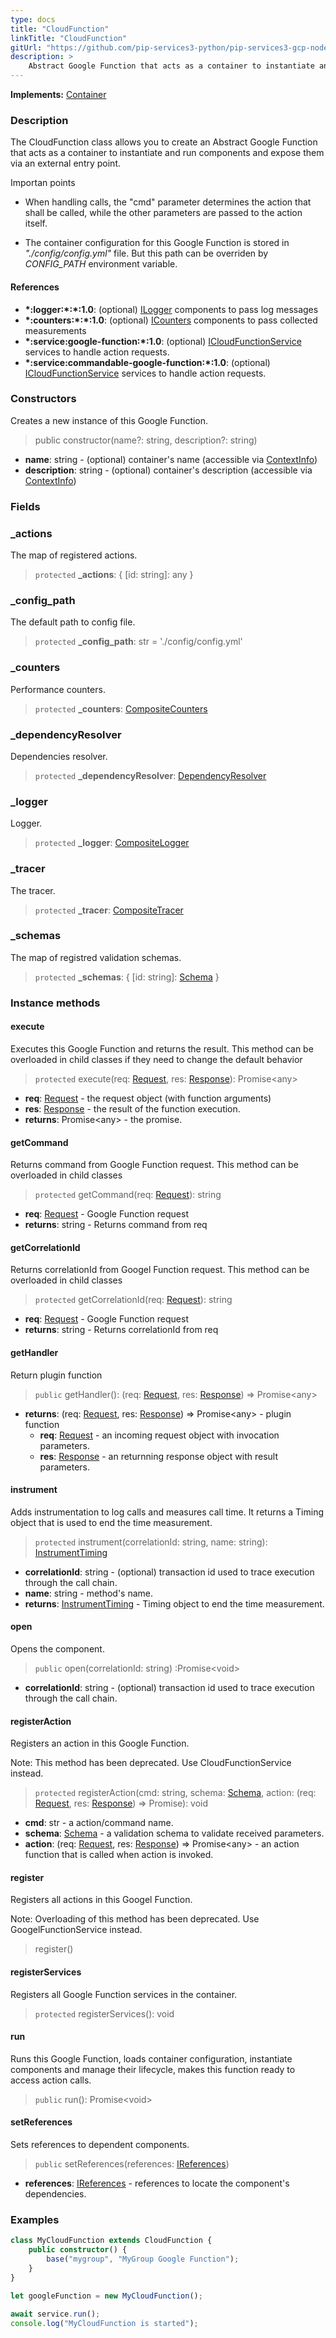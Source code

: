 ```yaml
---
type: docs
title: "CloudFunction"
linkTitle: "CloudFunction"
gitUrl: "https://github.com/pip-services3-python/pip-services3-gcp-nodex"
description: >
    Abstract Google Function that acts as a container to instantiate and run components and expose them via an external entry point. 
---
```


**Implements:** [Container](../../../container/containers/container)

### Description
The CloudFunction class allows you to create an Abstract Google Function that acts as a container to instantiate and run components and expose them via an external entry point. 

Importan points

- When handling calls, the "cmd" parameter determines the action that shall be called, while the other parameters are passed to the action itself.  

- The container configuration for this Google Function is stored in *"./config/config.yml"* file. But this path can be overriden by *CONFIG_PATH* environment variable.

#### References

- **\*:logger:\*:\*:1.0**: (optional) [ILogger](../../../components/log/ilogger) components to pass log messages
- **\*:counters:\*:\*:1.0**: (optional) [ICounters](../../../components/count/icounters) components to pass collected measurements
- **\*:service:google-function:\*:1.0**: (optional) [ICloudFunctionService](../../services/icloud_function_service) services to handle action requests.
- **\*:service:commandable-google-function:\*:1.0**: (optional) [ICloudFunctionService](../../services/icloud_function_service) services to handle action requests.

### Constructors
Creates a new instance of this Google Function.

> public constructor(name?: string, description?: string)

- **name**: string - (optional) container's name (accessible via [ContextInfo](../../../components/info/context_info))
- **description**: string - (optional) container's description (accessible via [ContextInfo](../../../components/info/context_info))


### Fields

<span class="hide-title-link">

### _actions
The map of registered actions.
> `protected` **_actions**: { [id: string]: any }

### _config_path
The default path to config file.
> `protected` **_config_path**: str = './config/config.yml'

### _counters
Performance counters.
> `protected` **_counters**: [CompositeCounters](../../../components/count/composite_counters)

### _dependencyResolver
Dependencies resolver.
> `protected` **_dependencyResolver**: [DependencyResolver](../../../commons/refer/dependency_resolver)

### _logger
Logger.
> `protected` **_logger**: [CompositeLogger](../../../components/log/composite_logger)

### _tracer
The tracer.
> `protected` **_tracer**: [CompositeTracer](../../../components/trace/composite_tracer)

### _schemas
The map of registred validation schemas.
> `protected` **_schemas**: { [id: string]: [Schema](../../../commons/validate/schema) }

</span>


### Instance methods

#### execute
Executes this Google Function and returns the result.
This method can be overloaded in child classes
if they need to change the default behavior

> `protected` execute(req: [Request](https://expressjs.com/ru/api.html#req), res: [Response](https://expressjs.com/ru/api.html#res)): Promise\<any\>

- **req**: [Request](https://expressjs.com/ru/api.html#req) - the request object (with function arguments)
- **res**: [Response](https://expressjs.com/ru/api.html#res) - the result of the function execution.
- **returns**: Promise\<any\> - the promise.

#### getCommand
Returns command from Google Function request.
This method can be overloaded in child classes

> `protected` getCommand(req: [Request](https://expressjs.com/ru/api.html#req)): string

- **req**: [Request](https://expressjs.com/ru/api.html#req) - Google Function request
- **returns**: string - Returns command from req

#### getCorrelationId
Returns correlationId from Googel Function request.
This method can be overloaded in child classes

> `protected` getCorrelationId(req: [Request](https://expressjs.com/ru/api.html#req)): string

- **req**: [Request](https://expressjs.com/ru/api.html#req) - Google Function request
- **returns**: string - Returns correlationId from req

#### getHandler
Return plugin function

> `public` getHandler(): (req: [Request](https://expressjs.com/ru/api.html#req), res: [Response](https://expressjs.com/ru/api.html#res)) => Promise\<any\>

- **returns**: (req: [Request](https://expressjs.com/ru/api.html#req), res: [Response](https://expressjs.com/ru/api.html#res)) => Promise\<any\> - plugin function
    - **req**: [Request](https://expressjs.com/ru/api.html#req) - an incoming request object with invocation parameters.
    - **res**: [Response](https://expressjs.com/ru/api.html#res) - an returnning response object with result parameters.

#### instrument
Adds instrumentation to log calls and measures call time.
It returns a Timing object that is used to end the time measurement.

> `protected` instrument(correlationId: string, name: string): [InstrumentTiming](../../../rpc/services/instrument_timing)

- **correlationId**: string - (optional) transaction id used to trace execution through the call chain.
- **name**: string - method's name.
- **returns**: [InstrumentTiming](../../../rpc/services/instrument_timing) - Timing object to end the time measurement.

#### open
Opens the component.

> `public` open(correlationId: string) :Promise\<void\>

- **correlationId**: string - (optional) transaction id used to trace execution through the call chain.

#### registerAction
Registers an action in this Google Function.

Note: This method has been deprecated. Use CloudFunctionService instead.

> `protected` registerAction(cmd: string, schema: [Schema](../../../commons/validate/schema), action: (req: [Request](https://expressjs.com/ru/api.html#req), res: [Response](https://expressjs.com/ru/api.html#res)) => Promise<any>): void 

- **cmd**: str - a action/command name.
- **schema**: [Schema](../../../commons/validate/schema) - a validation schema to validate received parameters.
- **action**: (req: [Request](https://expressjs.com/ru/api.html#req), res: [Response](https://expressjs.com/ru/api.html#res)) => Promise\<any\> - an action function that is called when action is invoked.

#### register
Registers all actions in this Googel Function.

Note: Overloading of this method has been deprecated. Use GoogelFunctionService instead.

> register()

#### registerServices
Registers all Google Function services in the container.

> `protected` registerServices(): void

#### run
Runs this Google Function, loads container configuration,
instantiate components and manage their lifecycle,
makes this function ready to access action calls.

> `public` run(): Promise\<void\>


#### setReferences
Sets references to dependent components.

> `public` setReferences(references: [IReferences](../../../commons/refer/ireferences))

- **references**: [IReferences](../../../commons/refer/ireferences) - references to locate the component's dependencies.


### Examples

```typescript
class MyCloudFunction extends CloudFunction {
    public constructor() {
        base("mygroup", "MyGroup Google Function");
    }
}

let googleFunction = new MyCloudFunction();
   
await service.run();
console.log("MyCloudFunction is started");
```
